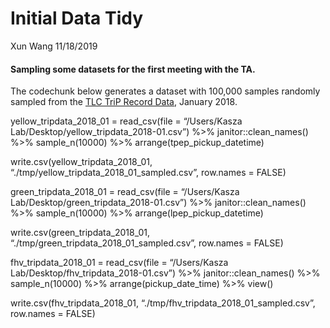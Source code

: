 Initial Data Tidy
================
Xun Wang
11/18/2019

#### Sampling some datasets for the first meeting with the TA.

The codechunk below generates a dataset with 100,000 samples randomly
sampled from the [TLC TriP Record
Data](https://www1.nyc.gov/site/tlc/about/tlc-trip-record-data.page),
January 2018.

yellow\_tripdata\_2018\_01 = read\_csv(file = “/Users/Kasza
Lab/Desktop/yellow\_tripdata\_2018-01.csv”) %\>% janitor::clean\_names()
%\>% sample\_n(10000) %\>% arrange(tpep\_pickup\_datetime)

write.csv(yellow\_tripdata\_2018\_01,
“./tmp/yellow\_tripdata\_2018\_01\_sampled.csv”, row.names = FALSE)

green\_tripdata\_2018\_01 = read\_csv(file = “/Users/Kasza
Lab/Desktop/green\_tripdata\_2018-01.csv”) %\>% janitor::clean\_names()
%\>% sample\_n(10000) %\>% arrange(lpep\_pickup\_datetime)

write.csv(green\_tripdata\_2018\_01,
“./tmp/green\_tripdata\_2018\_01\_sampled.csv”, row.names = FALSE)

fhv\_tripdata\_2018\_01 = read\_csv(file = “/Users/Kasza
Lab/Desktop/fhv\_tripdata\_2018-01.csv”) %\>% janitor::clean\_names()
%\>% sample\_n(10000) %\>% arrange(pickup\_date\_time) %\>% view()

write.csv(fhv\_tripdata\_2018\_01,
“./tmp/fhv\_tripdata\_2018\_01\_sampled.csv”, row.names = FALSE)
